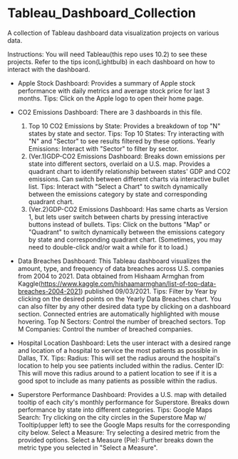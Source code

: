 # Tableau_Dashboard_Collection
 A collection of Tableau dashboard data visualization projects on various data.

Instructions: You will need Tableau(this repo uses 10.2) to see these projects. Refer to the tips icon(Lightbulb) in each dashboard on how to interact with the dashboard.

- Apple Stock Dashboard: Provides a summary of Apple stock performance with daily metrics and average stock price for last 3 months.
  Tips: Click on the Apple logo to open their home page.

- CO2 Emissions Dashboard: There are 3 dashboards in this file. 
  1. Top 10 CO2 Emissions by State: Provides a breakdown of top "N" states by state and sector.
     Tips: Top 10 States: Try interacting with "N" and "Sector" to see results filtered by these options.
	   Yearly Emissions: Interact with "Sector" to filter by sector.
  2. (Ver.1)GDP-CO2 Emissions Dashboard: Breaks down emissions per state into different sectors, overlaid on a U.S. map. Provides a quadrant chart to identify relationship between states' GDP and CO2 emissions. Can switch between different charts via interactive bullet list.
     Tips: Interact with "Select a Chart" to switch dynamically between the emissions category by state and corresponding quadrant chart.
  3. (Ver.2)GDP-CO2 Emissions Dashboard: Has same charts as Version 1, but lets user switch between charts by pressing interactive buttons instead of bullets.
     Tips: Click on the buttons "Map" or "Quadrant" to switch dynamically between the emissions category by state and corresponding quadrant chart. (Sometimes, you may need to double-click and/or wait a while for it to load.)

- Data Breaches Dashboard: This Tableau dashboard visualizes the amount, type, and frequency of data breaches across U.S. companies from 2004 to 2021. Data obtained from Hishaam Armghan from Kaggle(https://www.kaggle.com/hishaamarmghan/list-of-top-data-breaches-2004-2021) published 09/03/2021.
  Tips: Filter by Year by clicking on the desired points on the Yearly Data Breaches chart. You can also filter by any other desired data type by clicking on a dashboard section. Connected entries are automatically highlighted with mouse hovering.
        Top N Sectors: Control the number of breached sectors.
        Top M Companies: Control the number of breached companies.

- Hospital Location Dashboard: Lets the user interact with a desired range and location of a hospital to service the most patients as possible in Dallas, TX. 
  Tips: Radius: This will set the radius around the hospital's location to help you see patients included within the radius. 
	Center ID: This will move this radius around to a patient location to see if it is a good spot to include as many patients as possible within the radius.

- Superstore Performance Dashboard: Provides a U.S. map with detailed tooltip of each city's monthly performance for Superstore. Breaks down performance by state into different categories.
  Tips: Google Maps Search: Try clicking on the city circles in the Superstore Map w/ Tooltip(upper left) to see the Google Maps results for the corresponding city below.
	Select a Measure: Try selecting a desired metric from the provided options.
	Select a Measure (Pie): Further breaks down the metric type you selected in "Select a Measure".

